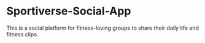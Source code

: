 # Sportiverse-Social-App
This is a social platform for fitness-loving groups to share their daily life and fitness clips.
